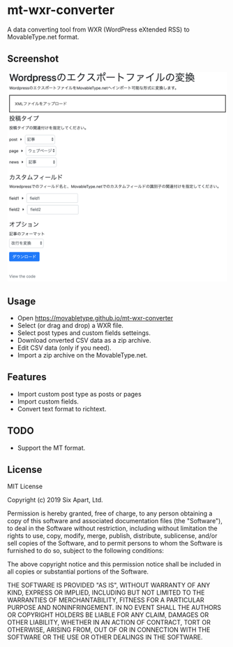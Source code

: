 # mt-wxr-converter

A data converting tool from WXR (WordPress eXtended RSS) to MovableType.net format.

## Screenshot

![Screenshot](https://raw.githubusercontent.com/movabletype/mt-wxr-converter/master/artwork/screenshot.png)

## Usage

* Open https://movabletype.github.io/mt-wxr-converter
* Select (or drag and drop) a WXR file.
* Select post types and custom fields setteings.
* Download onverted CSV data as a zip archive.
* Edit CSV data (only if you need).
* Import a zip archive on the MovableType.net.

## Features

* Import custom post type as posts or pages
* Import custom fields.
* Convert text format to richtext.

## TODO

* Support the MT format.

## License

MIT License

Copyright (c) 2019 Six Apart, Ltd.

Permission is hereby granted, free of charge, to any person obtaining a copy
of this software and associated documentation files (the "Software"), to deal
in the Software without restriction, including without limitation the rights
to use, copy, modify, merge, publish, distribute, sublicense, and/or sell
copies of the Software, and to permit persons to whom the Software is
furnished to do so, subject to the following conditions:

The above copyright notice and this permission notice shall be included in all
copies or substantial portions of the Software.

THE SOFTWARE IS PROVIDED "AS IS", WITHOUT WARRANTY OF ANY KIND, EXPRESS OR
IMPLIED, INCLUDING BUT NOT LIMITED TO THE WARRANTIES OF MERCHANTABILITY,
FITNESS FOR A PARTICULAR PURPOSE AND NONINFRINGEMENT. IN NO EVENT SHALL THE
AUTHORS OR COPYRIGHT HOLDERS BE LIABLE FOR ANY CLAIM, DAMAGES OR OTHER
LIABILITY, WHETHER IN AN ACTION OF CONTRACT, TORT OR OTHERWISE, ARISING FROM,
OUT OF OR IN CONNECTION WITH THE SOFTWARE OR THE USE OR OTHER DEALINGS IN THE
SOFTWARE.
